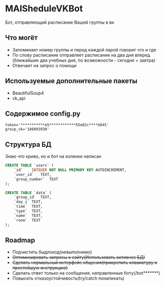 # MAISheduleVKBot

Бот, отправляющий расписание Вашей группы в вк

## Что могёт
 * Запоминает номер группы и перед каждой парой говорит что и где
 * По слову расписание отправляет расписание на два дня вперед (ближайшие два учебных дня, по возможности - сегодня + завтра)
 * Отвечает на запрос о помощи

## Используемые дополнительные пакеты
 * BeautifulSoup4
 * vk_api
 
## Содержимое config.py
```python3
token='***********e5************55e02c****b845'
group_vk='186093930'
```


## Структура БД

Знаю что криво, но и бот на коленке написан
```sql
CREATE TABLE `users` (
	`id`	INTEGER NOT NULL PRIMARY KEY AUTOINCREMENT,
	`user_id`	TEXT,
	`group_number`	TEXT
);
```
```sql
CREATE TABLE `data` (
	`group_id`	TEXT,
	`day_i`	TEXT,
	`time`	TEXT,
	`type`	TEXT,
	`name`	TEXT,
	`room`	TEXT
);
```

## Roadmap
 * Подчистить быдлокод(невыполнимо)
 * ~~Оптимизировать запросы к сайту(Использовать активнее БД)~~
 * ~~Сделать нормальный интерфейс общения(прикрепить клавиатуру и простейшую инструкцию)~~
 * Сделать ответ только на сообщения, направленные боту(/bot*******)
 * Повысить отказоустойчивость(try/catch понапихать)
 

